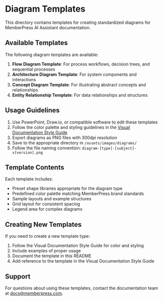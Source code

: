 # Diagram Templates

This directory contains templates for creating standardized diagrams for MemberPress AI Assistant documentation.

## Available Templates

The following diagram templates are available:

1. **Flow Diagram Template**: For process workflows, decision trees, and sequential processes
2. **Architecture Diagram Template**: For system components and interactions
3. **Concept Diagram Template**: For illustrating abstract concepts and relationships
4. **Entity Relationship Template**: For data relationships and structures

## Usage Guidelines

1. Use PowerPoint, Draw.io, or compatible software to edit these templates
2. Follow the color palette and styling guidelines in the [Visual Documentation Style Guide](../../core/visual-documentation-style-guide.md)
3. Export diagrams as PNG files with 300dpi resolution
4. Save to the appropriate directory in `/assets/images/diagrams/`
5. Follow the file naming convention: `diagram-[type]-[subject]-v[version].png`

## Template Contents

Each template includes:

- Preset shape libraries appropriate for the diagram type
- Predefined color palette matching MemberPress brand standards
- Sample layouts and example structures
- Grid layout for consistent spacing
- Legend area for complex diagrams

## Creating New Templates

If you need to create a new template type:

1. Follow the Visual Documentation Style Guide for color and styling
2. Include examples of proper usage
3. Document the template in this README
4. Add reference to the template in the Visual Documentation Style Guide

## Support

For questions about using these templates, contact the documentation team at docs@memberpress.com.